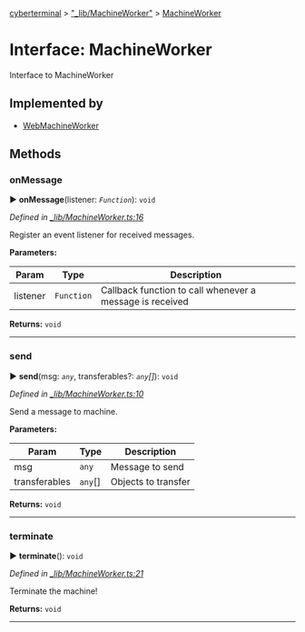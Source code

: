 [cyberterminal](../README.md) > ["_lib/MachineWorker"](../modules/__lib_machineworker_.md) > [MachineWorker](../interfaces/__lib_machineworker_.machineworker.md)



# Interface: MachineWorker


Interface to MachineWorker

## Implemented by

* [WebMachineWorker](../classes/__lib_websys_.webmachineworker.md)


## Methods
<a id="onmessage"></a>

###  onMessage

► **onMessage**(listener: *`Function`*): `void`



*Defined in [_lib/MachineWorker.ts:16](https://github.com/FantasyInternet/cyberterminal/blob/HEAD/src/script/_lib/MachineWorker.ts#L16)*



Register an event listener for received messages.


**Parameters:**

| Param | Type | Description |
| ------ | ------ | ------ |
| listener | `Function`   |  Callback function to call whenever a message is received |





**Returns:** `void`





___

<a id="send"></a>

###  send

► **send**(msg: *`any`*, transferables?: *`any`[]*): `void`



*Defined in [_lib/MachineWorker.ts:10](https://github.com/FantasyInternet/cyberterminal/blob/HEAD/src/script/_lib/MachineWorker.ts#L10)*



Send a message to machine.


**Parameters:**

| Param | Type | Description |
| ------ | ------ | ------ |
| msg | `any`   |  Message to send |
| transferables | `any`[]   |  Objects to transfer |





**Returns:** `void`





___

<a id="terminate"></a>

###  terminate

► **terminate**(): `void`



*Defined in [_lib/MachineWorker.ts:21](https://github.com/FantasyInternet/cyberterminal/blob/HEAD/src/script/_lib/MachineWorker.ts#L21)*



Terminate the machine!




**Returns:** `void`





___


